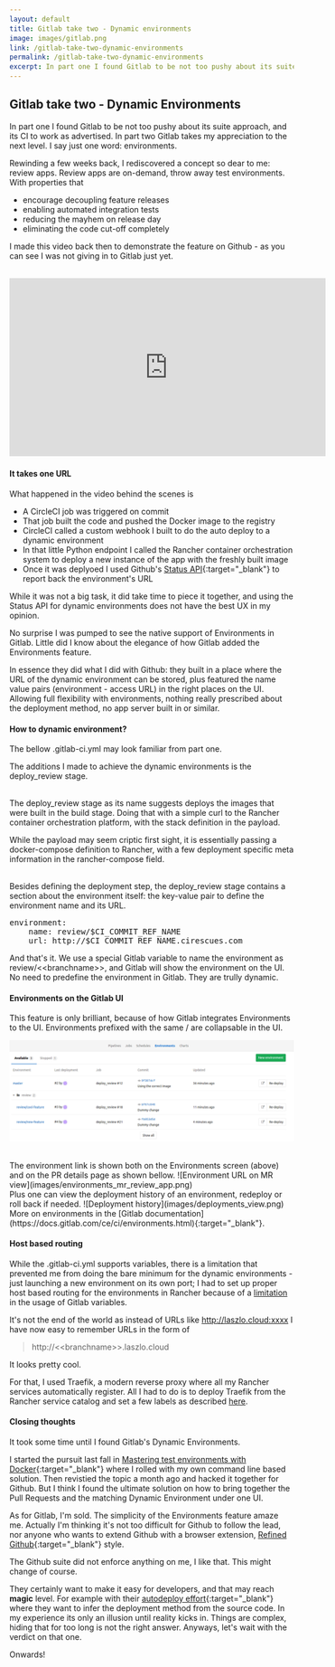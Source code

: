 ```yaml
---
layout: default
title: Gitlab take two - Dynamic environments
image: images/gitlab.png
link: /gitlab-take-two-dynamic-environments
permalink: /gitlab-take-two-dynamic-environments
excerpt: In part one I found Gitlab to be not too pushy about its suite approach, and in part two Gitlab takes my appreciation to the next level. I say just one word - environments.
--- 
```


## Gitlab take two - Dynamic Environments

In part one I found Gitlab to be not too pushy about its suite approach, and its CI to work as advertised. In part two Gitlab takes my appreciation to the next level. I say just one word: environments.

Rewinding a few weeks back, I rediscovered a concept so dear to me: review apps. Review apps are on-demand, throw away test environments. With properties that 

* encourage decoupling feature releases
* enabling automated integration tests
* reducing the mayhem on release day
* eliminating the code cut-off completely 

I made this video back then to demonstrate the feature on Github - as you can see I was not giving in to Gitlab just yet. 

<br/>

<iframe width="560" height="315" src="https://www.youtube.com/embed/ctXMNLg2rpk" frameborder="0" allowfullscreen></iframe> 

<br/>

#### It takes one URL

What happened in the video behind the scenes is

* A CircleCI job was triggered on commit
* That job built the code and pushed the Docker image to the registry
* CircleCI called a custom webhook I built to do the auto deploy to a dynamic environment
* In that little Python endpoint I called the Rancher container orchestration system to deploy a new instance of the app with the freshly built image
* Once it was deplyoed I used Github's [Status API](https://developer.github.com/v3/repos/statuses/){:target="_blank"} to report back the environment's URL

While it was not a big task, it did take time to piece it together, and using the Status API for dynamic environments does not have the best UX in my opinion. 

No surprise I was pumped to see the native support of Environments in Gitlab. Little did I know about the elegance of how Gitlab added the Environments feature. 

In essence they did what I did with Github: they built in a place where the URL of the dynamic environment can be stored, plus featured the name value pairs (environment - access URL) in the right places on the UI. Allowing full flexibility with environments, nothing really prescribed about the deployment method, no app server built in or similar.

#### How to dynamic environment?

The bellow .gitlab-ci.yml may look familiar from part one. 

The additions I made to achieve the dynamic environments is the deploy_review stage.

<script src="https://gist.github.com/laszlocph/0cac604fa56e0ac6e5a2141939162fb4.js"></script>

<br/>
The deploy_review stage as its name suggests deploys the images that were built in the build stage. Doing that with a simple curl to the Rancher container orchestration platform, with the stack definition in the payload.

While the payload may seem criptic first sight, it is essentially passing a docker-compose definition to Rancher, with a few deployment specific meta information in the rancher-compose field.

<script src="https://gist.github.com/laszlocph/f2da691257045a13b09e58a31d099db6.js"></script>

<br/>
Besides defining the deployment step, the deploy_review stage contains a section about the environment itself: the key-value pair to define the environment name and its URL.

<pre>
environment:
    name: review/$CI_COMMIT_REF_NAME
    url: http://$CI_COMMIT_REF_NAME.cirescues.com
</pre>

And that's it. We use a special Gitlab variable to name the environment as review/&lt;&lt;branchname&gt;&gt;, and Gitlab will show the environment on the UI. No need to predefine the environment in Gitlab. They are trully dynamic.

#### Environments on the Gitlab UI

This feature is only brilliant, because of how Gitlab integrates Environments to the UI. Environments prefixed with the same <prefix>/ are collapsable in the UI.

![Gitlab environments](images/gitlab-envs.png)

<br/>
The environment link is shown both on the Environments screen (above) and on the PR details page as shown bellow.
![Environment URL on MR view](images/environments_mr_review_app.png)

<br/>
Plus one can view the deployment history of an environment, redeploy or roll back if needed.
![Deployment history](images/deployments_view.png)

<br/>
More on environments in the [Gitlab documentation](https://docs.gitlab.com/ce/ci/environments.html){:target="_blank"}.

#### Host based routing

While the .gitlab-ci.yml supports variables, there is a limitation that prevented me from doing the bare minimum for the dynamic environments - just launching a new environment on its own port; I had to set up proper host based routing for the environments in Rancher because of a [limitation](https://docs.gitlab.com/ce/ci/environments.html#limitations) in the usage of Gitlab variables. 

It's not the end of the world as instead of URLs like http://laszlo.cloud:xxxx I have now easy to remember URLs in the form of 

>http://&lt;&lt;branchname&gt;&gt;.laszlo.cloud 

It looks pretty cool.

For that, I used Traefik, a modern reverse proxy where all my Rancher services automatically register. All I had to do is to deploy Traefik from the Rancher service catalog and set a few labels as described [here](http://rancher.com/traefik-active-load-balancer-on-rancher/).

#### Closing thoughts

It took some time until I found Gitlab's Dynamic Environments. 

I started the pursuit last fall in [Mastering test environments with Docker](/Mastering-test-environments-with-Docker){:target="_blank"} where I rolled with my own command line based solution. Then revistied the topic a month ago and hacked it together for Github. But I think I found the ultimate solution on how to bring together the Pull Requests and the matching Dynamic Environment under one UI.

As for Gitlab, I'm sold. The simplicity of the Environments feature amaze me. Actually I'm thinking it's not too difficult for Github to follow the lead, nor anyone who wants to extend Github with a browser extension, [Refined Github](https://github.com/sindresorhus/refined-github){:target="_blank"} style.

The Github suite did not enforce anything on me, I like that. This might change of course. 

They certainly want to make it easy for developers, and that may reach **magic** level. For example with their [autodeploy effort](https://docs.gitlab.com/ee/ci/autodeploy/index.html){:target="_blank"} where they want to infer the deployment method from the source code. In my experience its only an illusion until reality kicks in. Things are complex, hiding that for too long is not the right answer. Anyways, let's wait with the verdict on that one.

Onwards!